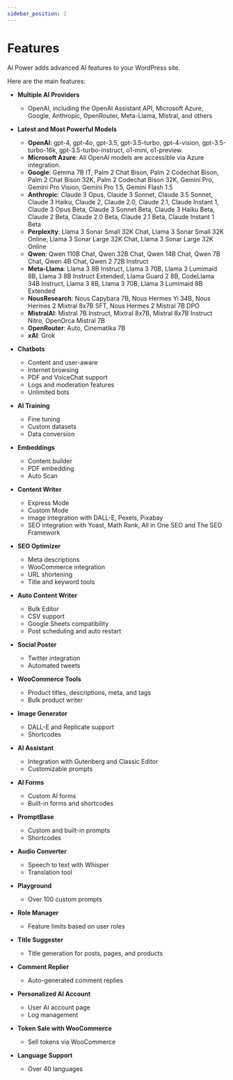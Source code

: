 ```yaml
---
sidebar_position: 2
---
```


# Features

AI Power adds advanced AI features to your WordPress site.

Here are the main features:

- **Multiple AI Providers**
  - OpenAI, including the OpenAI Assistant API, Microsoft Azure, Google, Anthropic, OpenRouter, Meta-Llama, Mistral, and others

- **Latest and Most Powerful Models**
  - **OpenAI**: gpt-4, gpt-4o, gpt-3.5, gpt-3.5-turbo, gpt-4-vision, gpt-3.5-turbo-16k, gpt-3.5-turbo-instruct, o1-mini, o1-preview.
  - **Microsoft Azure**: All OpenAI models are accessible via Azure integration.
  - **Google**: Gemma 7B IT, Palm 2 Chat Bison, Palm 2 Codechat Bison, Palm 2 Chat Bison 32K, Palm 2 Codechat Bison 32K, Gemini Pro, Gemini Pro Vision, Gemini Pro 1.5, Gemini Flash 1.5
  - **Anthropic**: Claude 3 Opus, Claude 3 Sonnet, Claude 3.5 Sonnet, Claude 3 Haiku, Claude 2, Claude 2.0, Claude 2.1, Claude Instant 1, Claude 3 Opus Beta, Claude 3 Sonnet Beta, Claude 3 Haiku Beta, Claude 2 Beta, Claude 2.0 Beta, Claude 2.1 Beta, Claude Instant 1 Beta
  - **Perplexity**: Llama 3 Sonar Small 32K Chat, Llama 3 Sonar Small 32K Online, Llama 3 Sonar Large 32K Chat, Llama 3 Sonar Large 32K Online
  - **Qwen**: Qwen 110B Chat, Qwen 32B Chat, Qwen 14B Chat, Qwen 7B Chat, Qwen 4B Chat, Qwen 2 72B Instruct
  - **Meta-Llama**: Llama 3 8B Instruct, Llama 3 70B, Llama 3 Lumimaid 8B, Llama 3 8B Instruct Extended, Llama Guard 2 8B, CodeLlama 34B Instruct, Llama 3 8B, Llama 3 70B, Llama 3 Lumimaid 8B Extended
  - **NousResearch**: Nous Capybara 7B, Nous Hermes Yi 34B, Nous Hermes 2 Mixtral 8x7B SFT, Nous Hermes 2 Mistral 7B DPO
  - **MistralAI**: Mistral 7B Instruct, Mixtral 8x7B, Mixtral 8x7B Instruct Nitro, OpenOrca Mistral 7B
  - **OpenRouter**: Auto, Cinematika 7B
  - **xAI**: Grok

- **Chatbots**
    - Content and user-aware
    - Internet browsing
    - PDF and VoiceChat support
    - Logs and moderation features
    - Unlimited bots

- **AI Training**
  - Fine tuning
  - Custom datasets
  - Data conversion

- **Embeddings**
  - Content builder
  - PDF embedding
  - Auto Scan

- **Content Writer**
  - Express Mode
  - Custom Mode
  - Image integration with DALL-E, Pexels, Pixabay
  - SEO integration with Yoast, Math Rank, All in One SEO and The SEO Framework

- **SEO Optimizer**
  - Meta descriptions
  - WooCommerce integration
  - URL shortening
  - Title and keyword tools

- **Auto Content Writer**
  - Bulk Editor
  - CSV support
  - Google Sheets compatibility
  - Post scheduling and auto restart

- **Social Poster**
  - Twitter integration
  - Automated tweets

- **WooCommerce Tools**
  - Product titles, descriptions, meta, and tags
  - Bulk product writer

- **Image Generator**
  - DALL-E and Replicate support
  - Shortcodes

- **AI Assistant**
  - Integration with Gutenberg and Classic Editor
  - Customizable prompts

- **AI Forms**
  - Custom AI forms
  - Built-in forms and shortcodes

- **PromptBase**
  - Custom and built-in prompts
  - Shortcodes

- **Audio Converter**
  - Speech to text with Whisper
  - Translation tool

- **Playground**
  - Over 100 custom prompts

- **Role Manager**
  - Feature limits based on user roles

- **Title Suggester**
  - Title generation for posts, pages, and products

- **Comment Replier**
  - Auto-generated comment replies

- **Personalized AI Account**
  - User AI account page
  - Log management

- **Token Sale with WooCommerce**
  - Sell tokens via WooCommerce

- **Language Support**
  - Over 40 languages
